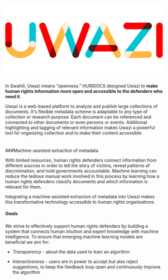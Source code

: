 

<img src="imgs/uwazi.png" width="550">

In Swahili, Uwazi means “openness.” HURIDOCS designed Uwazi to **make human rights information more open and accessible to the defenders who need it**.

Uwazi is a web-based platform to analyze and publish large collections of documents. It's flexible metadata scheme is adaptable to any type of collection or research purpose. Each document can be referenced and connected to other documents or even persons or events. Additional highlighting and tagging of relevant information makes Uwazi a powerful tool for organizing collection and to make their content accessible.

# 

###Machine-assisted extraction of metadata

With limited resources, human rights defenders connect information from different sources in order to tell 
the story of victims, reveal patterns of discrimination, and hold governments accountable.  Machine learning can reduce the tedious manual work involved in this process by learning how a human rights defenders classify documents and which information is relevant for them.

Integrating a machine-assisted extraction of metadata into Uwazi makes this transformative technology accessible to human rights organisations.



##### Goals

We strive to effectively support human rights defenders by building a system that connects human intuition and expert knowledge with machine intelligence. To ensure that emerging machine learning models are beneficial we aim for:

- *Transparency* - about the data used to train an algorithm

- *Interactiveness* - users are in power to accept but also reject suggestions, to keep the feedback loop open and continuously improve the algorithm

  ​


